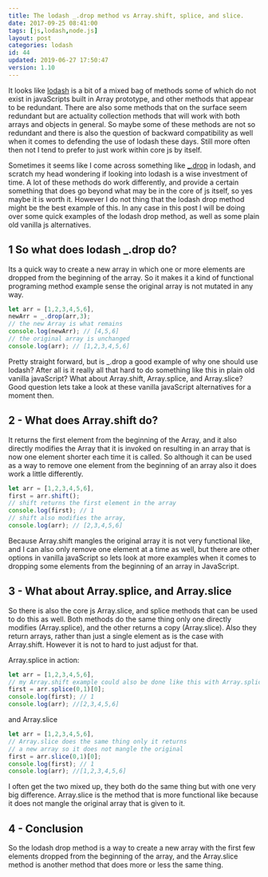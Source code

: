 ```yaml
---
title: The lodash _.drop method vs Array.shift, splice, and slice.
date: 2017-09-25 08:41:00
tags: [js,lodash,node.js]
layout: post
categories: lodash
id: 44
updated: 2019-06-27 17:50:47
version: 1.10
---
```


It looks like [lodash](https://lodash.com/) is a bit of a mixed bag of methods some of which do not exist in javaScripts built in Array prototype, and other methods that appear to be redundant. There are also some methods that on the surface seem redundant but are actuality collection methods that will work with both arrays and objects in general. So maybe some of these methods are not so redundant and there is also the question of backward compatibility as well when it comes to defending the use of lodash these days. Still more often then not I tend to prefer to just work within core js by itself.

<!-- more -->

Sometimes it seems like I come across something like [_.drop](https://lodash.com/docs/4.17.11#drop) in lodash, and scratch my head wondering if looking into lodash is a wise investment of time. A lot of these methods do work differently, and provide a certain something that does go beyond what may be in the core of js itself, so yes maybe it is worth it. However I do not thing that the lodash drop method might be the best example of this. In any case in this post I will be doing over some quick examples of the lodash drop method, as well as some plain old vanilla js alternatives.

## 1 So what does lodash _.drop do?

Its a quick way to create a new array in which one or more elements are dropped from the beginning of the array. So it makes it a kind of functional programing method example sense the original array is not mutated in any way.

```js
let arr = [1,2,3,4,5,6],
newArr = _.drop(arr,3);
// the new Array is what remains
console.log(newArr); // [4,5,6]
// the original array is unchanged
console.log(arr); // [1,2,3,4,5,6]
```

Pretty straight forward, but is _.drop a good example of why one should use lodash? After all is it really all that hard to do something like this in plain old vanilla javaScript? What about Array.shift, Array.splice, and Array.slice? Good question lets take a look at these vanilla javaScript alternatives for a moment then.

## 2 - What does Array.shift do?

It returns the first element from the beginning of the Array, and it also directly modifies the Array that it is invoked on resulting in an array that is now one element shorter each time it is called. So although it can be used as a way to remove one element from the beginning of an array also it does work a little differently.

```js
let arr = [1,2,3,4,5,6],
first = arr.shift();
// shift returns the first element in the array
console.log(first); // 1
// shift also modifies the array, 
console.log(arr); // [2,3,4,5,6]
```

Because Array.shift mangles the original array it is not very functional like, and I can also only remove one element at a time as well, but there are other options in vanilla javaScript so lets look at more examples when it comes to dropping some elements from the beginning of an array in JavaScript.

## 3 - What about Array.splice, and Array.slice

So there is also the core js Array.slice, and splice methods that can be used to do this as well. Both methods do the same thing only one directly modifies (Array.splice), and the other returns a copy (Array.slice). Also they return arrays, rather than just a single element as is the case with Array.shift. However it is not to hard to just adjust for that.

Array.splice in action:
```js
let arr = [1,2,3,4,5,6],
// my Array.shift example could also be done like this with Array.splice
first = arr.splice(0,1)[0];
console.log(first); // 1
console.log(arr); //[2,3,4,5,6]
```

and Array.slice
```js
let arr = [1,2,3,4,5,6],
// Array.slice does the same thing only it returns
// a new array so it does not mangle the original
first = arr.slice(0,1)[0];
console.log(first); // 1
console.log(arr); //[1,2,3,4,5,6]
```

I often get the two mixed up, they both do the same thing but with one very big difference. Array.slice is the method that is more functional like because it does not mangle the original array that is given to it.

## 4 - Conclusion

So the lodash drop method is a way to create a new array with the first few elements dropped from the beginning of the array, and the Array.slice method is another method that does more or less the same thing.